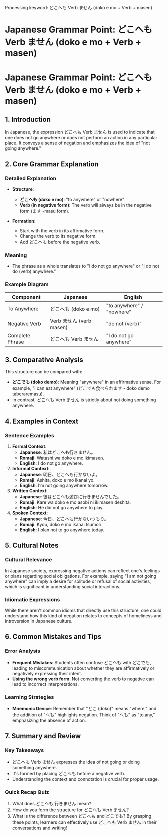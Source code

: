 Processing keyword: どこへも Verb ません (doko e mo + Verb + masen)
# Japanese Grammar Point: どこへも Verb ません (doko e mo + Verb + masen)
# Japanese Grammar Point: どこへも Verb ません (doko e mo + Verb + masen)
## 1. Introduction
In Japanese, the expression どこへも Verb ません is used to indicate that one does not go anywhere or does not perform an action in any particular place. It conveys a sense of negation and emphasizes the idea of "not going anywhere."
## 2. Core Grammar Explanation
### Detailed Explanation
- **Structure**:
  - **どこへも (doko e mo)**: "to anywhere" or "nowhere"
  - **Verb (in negative form)**: The verb will always be in the negative form (ます -masu form).
  
- **Formation**:
  - Start with the verb in its affirmative form.
  - Change the verb to its negative form.
  - Add どこへも before the negative verb.
### Meaning
- The phrase as a whole translates to "I do not go anywhere" or "I do not do (verb) anywhere." 
### Example Diagram
| Component          | Japanese             | English                   |
|--------------------|---------------------|---------------------------|
| To Anywhere        | どこへも (doko e mo)   | "to anywhere" / "nowhere"  |
| Negative Verb      | Verb ません (verb masen) | "do not (verb)"           |
| Complete Phrase    | どこへも Verb ません   | "I do not go anywhere"     |
## 3. Comparative Analysis
This structure can be compared with:
- **どこでも (doko demo)**: Meaning "anywhere" in an affirmative sense. For example, "I can eat anywhere" (どこでも食べられます - doko demo taberaremasu).
- In contrast, どこへも Verb ません is strictly about not doing something anywhere.
## 4. Examples in Context
### Sentence Examples
1. **Formal Context**:
   - **Japanese**: 私はどこへも行きません。
   - **Romaji**: Watashi wa doko e mo ikimasen.
   - **English**: I do not go anywhere.
2. **Informal Context**:
   - **Japanese**: 明日、どこへも行かないよ。
   - **Romaji**: Ashita, doko e mo ikanai yo.
   - **English**: I’m not going anywhere tomorrow.
3. **Written Context**:
   - **Japanese**: 彼はどこへも遊びに行きませんでした。
   - **Romaji**: Kare wa doko e mo asobi ni ikimasen deshita.
   - **English**: He did not go anywhere to play.
4. **Spoken Context**:
   - **Japanese**: 今日、どこへも行かないつもり。
   - **Romaji**: Kyou, doko e mo ikanai tsumori.
   - **English**: I plan not to go anywhere today.
## 5. Cultural Notes
### Cultural Relevance
In Japanese society, expressing negative actions can reflect one's feelings or plans regarding social obligations. For example, saying "I am not going anywhere" can imply a desire for solitude or refusal of social activities, which is significant in understanding social interactions.
### Idiomatic Expressions
While there aren't common idioms that directly use this structure, one could understand how this kind of negation relates to concepts of homeliness and introversion in Japanese culture.
## 6. Common Mistakes and Tips
### Error Analysis
- **Frequent Mistakes**: Students often confuse どこへも with どこでも, leading to miscommunication about whether they are affirmatively or negatively expressing their intent.
- **Using the wrong verb form**: Not converting the verb to negative can lead to incorrect interpretations.
### Learning Strategies
- **Mnemonic Device**: Remember that "どこ (doko)" means "where," and the addition of "へも" highlights negation. Think of "へも" as "to any," emphasizing the absence of action.
## 7. Summary and Review
### Key Takeaways
- どこへも Verb ません expresses the idea of not going or doing something anywhere.
- It's formed by placing どこへも before a negative verb.
- Understanding the context and connotation is crucial for proper usage.
### Quick Recap Quiz
1. What does どこへも 行きません mean?
2. How do you form the structure for どこへも Verb ません?
3. What is the difference between どこへも and どこでも?
By grasping these points, learners can effectively use どこへも Verb ません in their conversations and writing!
